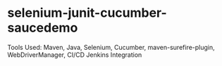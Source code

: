 # selenium-junit-cucumber-saucedemo

Tools Used: Maven, Java, Selenium, Cucumber, maven-surefire-plugin, WebDriverManager, CI/CD Jenkins Integration

